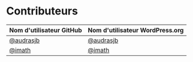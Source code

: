 # Contributeurs

| Nom d'utilisateur GitHub | Nom d'utilisateur WordPress.org|
| --------------- | --------------------- |
| [@audrasjb](https://github.com/audrasjb) | [@audrasjb](https://profiles.wordpress.org/audrasjb) |
| [@imath](https://github.com/imath) | [@imath](https://profiles.wordpress.org/imath) |
